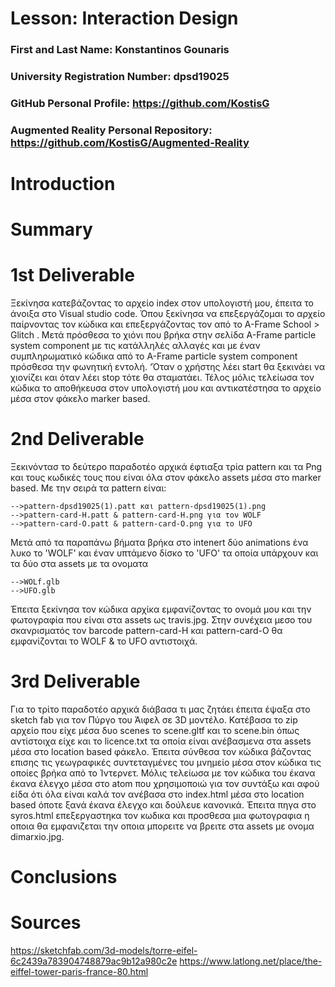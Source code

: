 # Lesson: Interaction Design

### First and Last Name: Konstantinos Gounaris
### University Registration Number: dpsd19025
### GitHub Personal Profile: https://github.com/KostisG
### Augmented Reality Personal Repository: https://github.com/KostisG/Augmented-Reality

# Introduction

# Summary


# 1st Deliverable
Ξεκίνησα κατεβάζοντας το αρχείο index στον υπολογιστή μου, έπειτα το άνοιξα στο Visual studio code. Όπου ξεκίνησα να επεξεργάζομαι το αρχείο παίρνοντας τον κώδικα και επεξεργάζοντας τον από το  A-Frame School > Glitch . Μετά πρόσθεσα το χιόνι που βρήκα στην σελίδα  A-Frame particle system component με τις κατάλληλές αλλαγές και με έναν συμπληρωματικό κώδικα από το  A-Frame particle system component πρόσθεσα την φωνητική εντολή. ‘Όταν ο χρήστης λέει start θα ξεκινάει να χιονίζει και όταν λέει stop τότε θα σταματάει.
Τέλος μόλις τελείωσα τον κώδικα το αποθήκευσα στον υπολογιστή μου και αντικατέστησα το αρχείο μέσα στον φάκελο marker based.


# 2nd Deliverable
Ξεκινόντασ το δεύτερο παραδοτέο αρχικά έφτιαξα τρία pattern και τα Png και τους κωδικές τους που είναι όλα στον φάκελο assets μέσα στο marker based. Με την σειρά τα pattern είναι:

    -->pattern-dpsd19025(1).patt και pattern-dpsd19025(1).png
    -->pattern-card-H.patt & pattern-card-H.png για τον WOLF
    -->pattern-card-O.patt & pattern-card-O.png για το UFO

Μετά από τα παραπάνω βήματα βρήκα στο intenert δύο animations ένα λυκο το 'WOLF' και έναν υπτάμενο δίσκο το 'UFO' τα οποία υπάρχουν και τα δύο στα assets με τα ονοματα 

    -->WOLf.glb
    -->UFO.glb
    
Έπειτα ξεκίνησα τον κώδικα αρχίκα εμφανίζοντας το ονομά μου και την φωτογραφία που είναι στα assets ως travis.jpg.
Στην συνέχεια μεσο του σκανρισματός τον barcode pattern-card-H και pattern-card-O θα εμφανίζονται το WOLF & το UFO αντιστοιχά.



# 3rd Deliverable 
Για το τρίτο παραδοτέο αρχικά διάβασα τι μας ζητάει έπειτα έψαξα στο sketch fab για τον Πύργο του Άιφελ σε 3D μοντέλο. Κατέβασα το zip αρχείο που είχε μέσα δυο scenes το scene.gltf και το scene.bin όπως αντίστοιχα είχε και το licence.txt τα οποία είναι ανέβασμενα στα assets μέσα στο location based φάκελο. Έπειτα σύνθεσα τον κώδικα βάζοντας επισης τις γεωγραφικές συντεταγμένες του μνημείο μέσα στον κώδικα τις οποίες βρήκα από το Ίντερνετ. Μόλις τελείωσα με τον κώδικα του έκανα έκανα έλεγχο μέσα στο atom που χρησιμοποιώ για τον συντάξω και αφού είδα ότι όλα είναι καλά τον ανέβασα στο index.html μέσα στο location based όποτε ξανά έκανα έλεγχο και δούλευε κανονικά.
Έπειτα πηγα στο syros.html επεξεργαστηκα τον κωδικα και προσθεσα μια φωτογραφια η οποια θα εμφανιζεται την οποια μπορειτε να βρειτε στα assets με ονομα dimarxio.jpg.
# Conclusions


# Sources
https://sketchfab.com/3d-models/torre-eifel-6c2439a783904748879ac9b12a980c2e
https://www.latlong.net/place/the-eiffel-tower-paris-france-80.html
